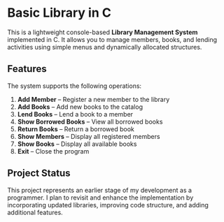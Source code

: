 # Basic Library in C

This is a lightweight console-based **Library Management System** implemented in C. It allows you to manage members, books, and lending activities using simple menus and dynamically allocated structures.

## Features

The system supports the following operations:

1. **Add Member** – Register a new member to the library
2. **Add Books** – Add new books to the catalog
3. **Lend Books** – Lend a book to a member
4. **Show Borrowed Books** – View all borrowed books
5. **Return Books** – Return a borrowed book
6. **Show Members** – Display all registered members
7. **Show Books** – Display all available books
8. **Exit** – Close the program

## Project Status

This project represents an earlier stage of my development as a programmer. I plan to revisit and enhance the implementation by incorporating updated libraries, improving code structure, and adding additional features.
